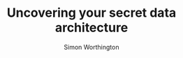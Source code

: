 ---
title: Uncovering your secret data architecture
author: Simon Worthington
image: "simon-presenting-the-four-steps-of-data-strategy.jfif"
excerpt: |
  Lots of organisations are on a data transformation journey. Most organisations first try to start their data architecture from the middle – but this comes with its own problems. In a talk for ODI Fridays, Simon explains how to find the architecture, untangle it and make it useful for everyone – including why doing it saves you time and money and lets new innovation happen.
location: https://www.youtube.com/watch?v=1gYf9eCSBYE
format: video
layout: redirect
---